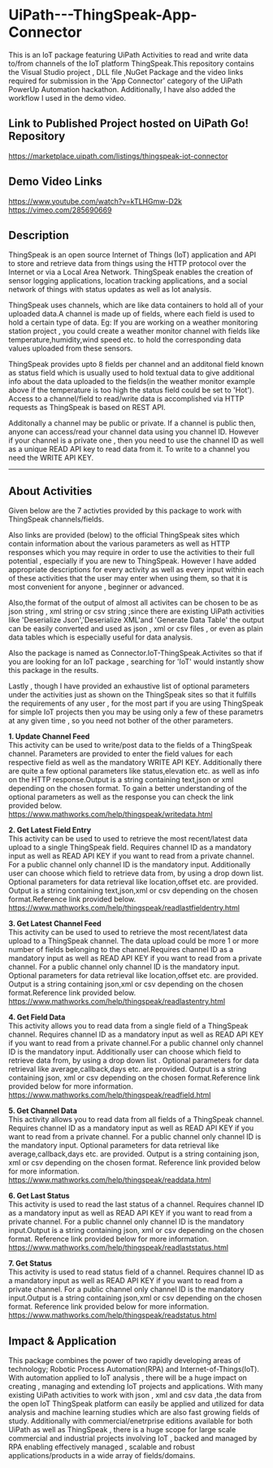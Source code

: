 # UiPath---ThingSpeak-App-Connector
This is an IoT package featuring UiPath Activities to read and write data to/from channels of the IoT platform ThingSpeak.This repository contains the Visual Studio project , DLL file ,NuGet Package and the video links required for submission in the 'App Connector' category of the UiPath PowerUp Automation hackathon. Additionally, I have also added the workflow I used in the demo video.

## Link to Published Project hosted on UiPath Go! Repository

<https://marketplace.uipath.com/listings/thingspeak-iot-connector>

## Demo Video Links

<https://www.youtube.com/watch?v=kTLHGmw-D2k>  
<https://vimeo.com/285690669>

## Description 
ThingSpeak is an open source Internet of Things (IoT) application and API to store and retrieve data from things using the HTTP protocol over the Internet or via a Local Area Network. ThingSpeak enables the creation of sensor logging applications, location tracking applications, and a social network of things with status updates as well as Iot analysis.

ThingSpeak uses channels, which are like data containers to hold all of your uploaded data.A channel is made up of fields, where each field is used to hold a certain type of data. Eg: If you are working on a weather monitoring station project , you could create a weather monitor channel with fields like temperature,humidity,wind speed etc. to hold the corresponding data values uploaded from these sensors.

ThingSpeak provides upto 8 fields per channel and an additonal field known as status field which is usually used to hold textual data to give additional info about the data uploaded to the fields(in the weather monitor example above if the temperature is too high the status field could be set to 'Hot'). Access to a channel/field to read/write data is accomplished via HTTP requests as ThingSpeak is based on REST API.

Additonally a channel may be public or private. If a channel is public then, anyone can access/read your channel data using you channel ID. However if your channel is a private one , then you need to use the channel ID as well as a unique READ API key to read data from it. To write to a channel you need the WRITE API KEY.

----------------------------------------------------------------------------------------------------------------------------------------

## About Activities

Given below are the 7 activties provided by this package to work with ThingSpeak channels/fields.

Also links are provided (below) to the official ThingSpeak sites which contain information about the various parameters as well as HTTP responses which you may require in order to use the activities to their full potential , especially if you are new to ThingSpeak. However I have added appropriate descriptions for every activity as well as every input within each of these activities that the user may enter when using them, so that it is most convenient for anyone , beginner or advanced. 

Also,the format of the output of almost all activites can be chosen to be as json string , xml string or csv string ;since there are existing UiPath activities like 'Deserialize Json','Deserialize XML'and 'Generate Data Table' the output can be easily converted and used as json , xml or csv files , or even as plain data tables which is especially useful for data analysis. 

Also the package is named as Connector.IoT-ThingSpeak.Activites so that if you are looking for an IoT package , searching for 'IoT' would instantly show this package in the results.

Lastly , though I have provided an exhaustive list of optional parameters under the activities just as shown on the ThingSpeak sites so that it fulfills the requirements of any user , for the most part if you are using ThingSpeak for simple IoT projects then you may be using only a few of these parametrs at any given time , so you need not bother of the other parameters.



**1. Update Channel Feed**\
  This activity can be used to write/post data to the fields of a ThingSpeak channel.
  Parameters are provided to enter the field values for each respective field as well as the mandatory WRITE API KEY. Additionally there are quite a few optional parameters like status,elevation etc. as well as info on the HTTP response.Output is a string containing text,json or xml depending on the chosen format. To gain a better understanding of the optional parameters as well as the response you can check the link provided below.\
<https://www.mathworks.com/help/thingspeak/writedata.html>
  
**2. Get Latest Field Entry**\
This activity can be used to used to retrieve the most recent/latest data upload to a single ThingSpeak field.
Requires channel ID as a mandatory input as well as READ API KEY if you want to read from a private channel. For a public channel only channel ID is the mandatory input. Additionally user can choose which field to retrieve data from, by using a drop down list. Optional parameters for data retrieval like location,offset etc. are provided. Output is a string containing text,json,xml or csv depending on the chosen format.Reference link provided below.\
<https://www.mathworks.com/help/thingspeak/readlastfieldentry.html>

**3. Get Latest Channel Feed**\
This activity can be used to used to retrieve the most recent/latest data upload to a ThingSpeak channel. 
The data upload could be more 1 or more number of fields belonging to the channel.Requires channel ID as a mandatory input as well as READ API KEY if you want to read from a private channel. For a public channel only channel ID is the mandatory input. Optional parameters for data retrieval like location,offset etc. are provided. Output is a string containing json,xml or csv depending on the chosen format.Reference link provided below.\
<https://www.mathworks.com/help/thingspeak/readlastentry.html>

**4. Get Field Data**\
This activity allows you to read data from a single field of a ThingSpeak channel.
Requires channel ID as a mandatory input as well as READ API KEY if you want to read from a private channel.For a public channel only channel ID is the mandatory input. Additionally user can choose which field to retrieve data from, by using a drop down list . Optional parameters for data retrieval like average,callback,days etc. are provided. Output is a string containing json, xml or csv depending on the chosen format.Reference link provided below for more information.\
<https://www.mathworks.com/help/thingspeak/readfield.html>

**5. Get Channel Data**\
This activity allows you to read data from all fields of a ThingSpeak channel.
Requires channel ID as a mandatory input as well as READ API KEY if you want to read from a private channel. For a public channel only channel ID is the mandatory input. Optional parameters for data retrieval like average,callback,days etc. are provided. Output is a string containing json, xml or csv depending on the chosen format. Reference link provided below for more information.\
<https://www.mathworks.com/help/thingspeak/readdata.html>

**6. Get Last Status**\
This activity is used to read the last status of a channel.
Requires channel ID as a mandatory input as well as READ API KEY if you want to read from a private channel. For a public channel only channel ID is the mandatory input.Output is a string containing json, xml or csv depending on the chosen format. Reference link provided below for more information.\
<https://www.mathworks.com/help/thingspeak/readlaststatus.html>

**7. Get Status**\
This activity is used to read status field of a channel.
Requires channel ID as a mandatory input as well as READ API KEY if you want to read from a private channel. For a public channel only channel ID is the mandatory input.Output is a string containing json,xml or csv depending on the chosen format. Reference link provided below for more information.\
<https://www.mathworks.com/help/thingspeak/readstatus.html>

## Impact & Application
This package combines the power of two rapidly developing areas of technology; Robotic Process Automation(RPA) and Internet-of-Things(IoT). With automation applied to IoT analysis , there will be a huge impact on creating , managing and extending IoT projects and applications. With many existing UiPath activities to work with json , xml and csv data ,the data from the open IoT ThingSpeak platform can easily be applied and utilized for data analysis and machine learning studies which are also fast growing fields of study. Additionally with commercial/enetrprise editions available for both UiPath as well as ThingSpeak , there is a huge scope for large scale commercial and industrial projects involving IoT , backed and managed by RPA enabling effectively managed , scalable and robust applications/products in a wide array of fields/domains.

